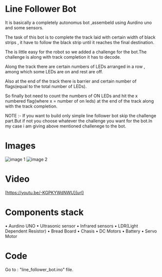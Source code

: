 # Line Follower Bot
It is basically a completely autonomus bot ,assembeld using Aurdino uno and some sensors.

The task of this bot is to complete the track laid with certain width of black strips , it have to follow the black strip until it reaches the final destination.

The is little easy for the robot so we added a challenge for the bot.The challenge is along with track completion it has to decode.

Along the track there are certain numbers of LEDs arranged in a row , among which some LEDs are on and rest are off.

Also at the end of the track there is barrier and certain number of flags(equal to the total number of LEDs).

So finally bot need to count the numbers of ON LEDs and hit the x numbered flag(where x = number of on leds) at the end of the track along with the track completion.

NOTE :- If you want to build only simple line follower bot skip the challenge part.But if not you choose whatever the challenge you want for the bot.In my case i am giving above mentioned challenege to the bot.

# Images
![image 1](https://user-images.githubusercontent.com/54680696/120685949-13cd8b00-c4be-11eb-82a0-4be2d2416f9f.jpg)
![image 2](https://user-images.githubusercontent.com/54680696/120685956-14feb800-c4be-11eb-9243-be9c2c371ae6.jpg)

# Video
[https://youtu.be/-KGPKYWdNWU](url)

# Components stack
•	Aurdino UNO
•	Ultrasonic sensor
•	Infrared sensors
•	LDR(Light Dependent Resistor)
•	Bread Board
•	Chasis
•	DC Motors
•	Battery
•	Servo Motor

# Code
Go to : "line_follower_bot.ino" file.
